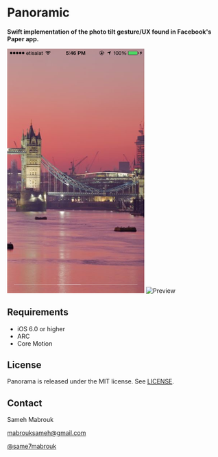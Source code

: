 Panoramic
=========

**Swift implementation of the photo tilt gesture/UX found in Facebook's Paper app.**

<img src="screenshot.PNG" alt="Screenshot" width="320px"/>
<img src="preview.gif" alt="Preview" height="568px"/>


Requirements
----------
* iOS 6.0 or higher
* ARC
* Core Motion

## License
Panorama is released under the MIT license. See
[LICENSE](https://github.com/iSame7/Panorama/blob/master/LICENSE).

Contact
----------

Sameh Mabrouk

[mabrouksameh@gmail.com][2]

[@same7mabrouk][3] 

  [2]: mailto:mabrouksameh@gmail.com
  [3]: http://twitter.com/same7mabrouk
